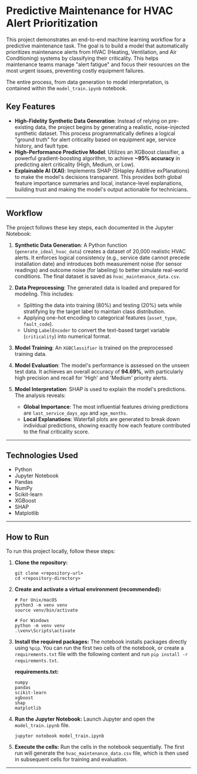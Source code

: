 # Predictive Maintenance for HVAC Alert Prioritization

This project demonstrates an end-to-end machine learning workflow for a predictive maintenance task. The goal is to build a model that automatically prioritizes maintenance alerts from HVAC (Heating, Ventilation, and Air Conditioning) systems by classifying their criticality. This helps maintenance teams manage "alert fatigue" and focus their resources on the most urgent issues, preventing costly equipment failures.

The entire process, from data generation to model interpretation, is contained within the `model_train.ipynb` notebook.

## Key Features

*   **High-Fidelity Synthetic Data Generation**: Instead of relying on pre-existing data, the project begins by generating a realistic, noise-injected synthetic dataset. This process programmatically defines a logical "ground truth" for alert criticality based on equipment age, service history, and fault type.
*   **High-Performance Predictive Model**: Utilizes an XGBoost classifier, a powerful gradient-boosting algorithm, to achieve **~95% accuracy** in predicting alert criticality (High, Medium, or Low).
*   **Explainable AI (XAI)**: Implements SHAP (SHapley Additive exPlanations) to make the model's decisions transparent. This provides both global feature importance summaries and local, instance-level explanations, building trust and making the model's output actionable for technicians.

---

## Workflow

The project follows these key steps, each documented in the Jupyter Notebook:

1.  **Synthetic Data Generation**: A Python function (`generate_ideal_hvac_data`) creates a dataset of 20,000 realistic HVAC alerts. It enforces logical consistency (e.g., service date cannot precede installation date) and introduces both measurement noise (for sensor readings) and outcome noise (for labeling) to better simulate real-world conditions. The final dataset is saved as `hvac_maintenance_data.csv`.

2.  **Data Preprocessing**: The generated data is loaded and prepared for modeling. This includes:
    *   Splitting the data into training (80%) and testing (20%) sets while stratifying by the target label to maintain class distribution.
    *   Applying one-hot encoding to categorical features (`asset_type`, `fault_code`).
    *   Using `LabelEncoder` to convert the text-based target variable (`criticality`) into numerical format.

3.  **Model Training**: An `XGBClassifier` is trained on the preprocessed training data.

4.  **Model Evaluation**: The model's performance is assessed on the unseen test data. It achieves an overall accuracy of **94.69%**, with particularly high precision and recall for 'High' and 'Medium' priority alerts.

5.  **Model Interpretation**: SHAP is used to explain the model's predictions. The analysis reveals:
    *   **Global Importance**: The most influential features driving predictions are `last_service_days_ago` and `age_months`.
    *   **Local Explanations**: Waterfall plots are generated to break down individual predictions, showing exactly how each feature contributed to the final criticality score.

---

## Technologies Used

*   Python
*   Jupyter Notebook
*   Pandas
*   NumPy
*   Scikit-learn
*   XGBoost
*   SHAP
*   Matplotlib

---

## How to Run

To run this project locally, follow these steps:

1.  **Clone the repository:**
    ```
    git clone <repository-url>
    cd <repository-directory>
    ```

2.  **Create and activate a virtual environment (recommended):**
    ```
    # For Unix/macOS
    python3 -m venv venv
    source venv/bin/activate

    # For Windows
    python -m venv venv
    .\venv\Scripts\activate
    ```

3.  **Install the required packages:**
    The notebook installs packages directly using `%pip`. You can run the first two cells of the notebook, or create a `requirements.txt` file with the following content and run `pip install -r requirements.txt`.

    **requirements.txt:**
    ```
    numpy
    pandas
    scikit-learn
    xgboost
    shap
    matplotlib
    ```

4.  **Run the Jupyter Notebook:**
    Launch Jupyter and open the `model_train.ipynb` file.
    ```
    jupyter notebook model_train.ipynb
    ```

5.  **Execute the cells:**
    Run the cells in the notebook sequentially. The first run will generate the `hvac_maintenance_data.csv` file, which is then used in subsequent cells for training and evaluation.

---
